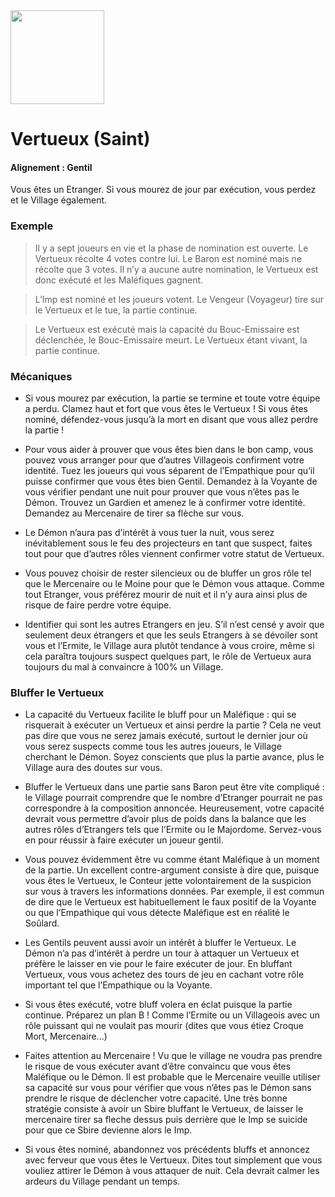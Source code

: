 <img src="https://github.com/brain-academy/wiki/blob/master/blood-on-the-clocktower/img/saint.png?raw=true" height="150"> 

# Vertueux (Saint)

#### Alignement : Gentil

Vous êtes un Etranger. Si vous mourez de jour par exécution, vous perdez et le Village également.


### Exemple
> Il y a sept joueurs en vie et la phase de nomination est ouverte. Le Vertueux récolte 4 votes contre lui. Le Baron est nominé mais ne récolte que 3 votes. Il n’y a aucune autre nomination, le Vertueux est donc exécuté et les Maléfiques gagnent.

> L’Imp est nominé et les joueurs votent. Le Vengeur (Voyageur) tire sur le Vertueux et le tue, la partie continue.

> Le Vertueux est exécuté mais la capacité du Bouc-Emissaire est déclenchée, le Bouc-Emissaire meurt. Le Vertueux étant vivant, la partie continue.


### Mécaniques
- Si vous mourez par exécution, la partie se termine et toute votre équipe a perdu. Clamez haut et fort que vous êtes le Vertueux ! Si vous êtes nominé, défendez-vous jusqu’à la mort en disant que vous allez perdre la partie !

- Pour vous aider à prouver que vous êtes bien dans le bon camp, vous pouvez vous arranger pour que d’autres Villageois confirment votre identité. Tuez les joueurs qui vous séparent de l’Empathique pour qu’il puisse confirmer que vous êtes bien Gentil. Demandez à la Voyante de vous vérifier pendant une nuit pour prouver que vous n’êtes pas le Démon. Trouvez un Gardien et amenez le à confirmer votre identité. Demandez au Mercenaire de tirer sa flèche sur vous.

- Le Démon n’aura pas d’intérêt à vous tuer la nuit, vous serez inévitablement sous le feu des projecteurs en tant que suspect, faites tout pour que d’autres rôles viennent confirmer votre statut de Vertueux.

- Vous pouvez choisir de rester silencieux ou de bluffer un gros rôle tel que le Mercenaire ou le Moine pour que le Démon vous attaque. Comme tout Etranger, vous préférez mourir de nuit et il n’y aura ainsi plus de risque de faire perdre votre équipe.

- Identifier qui sont les autres Etrangers en jeu. S’il n’est censé y avoir que seulement deux étrangers et que les seuls Etrangers à se dévoiler sont vous et l’Ermite, le Village aura plutôt tendance à vous croire, même si cela paraîtra toujours suspect quelques part, le rôle de Vertueux aura toujours du mal à convaincre à 100% un Village.


### Bluffer le Vertueux
- La capacité du Vertueux facilite le bluff pour un Maléfique : qui se risquerait à exécuter un Vertueux et ainsi perdre la partie ? Cela ne veut pas dire que vous ne serez jamais exécuté, surtout le dernier jour où vous serez suspects comme tous les autres joueurs, le Village cherchant le Démon. Soyez conscients que plus la partie avance, plus le Village aura des doutes sur vous.

- Bluffer le Vertueux dans une partie sans Baron peut être vite compliqué : le Village pourrait comprendre que le nombre d’Etranger pourrait ne pas correspondre à la composition annoncée. Heureusement, votre capacité devrait vous permettre d’avoir plus de poids dans la balance que les autres rôles d’Etrangers tels que l’Ermite ou le Majordome. Servez-vous en pour réussir à faire exécuter un joueur gentil.

- Vous pouvez évidemment être vu comme étant Maléfique à un moment de la partie. Un excellent contre-argument consiste à dire que, puisque vous êtes le Vertueux, le Conteur jette volontairement de la suspicion sur vous à travers les informations données. Par exemple, il est commun de dire que le Vertueux est habituellement le faux positif de la Voyante ou que l’Empathique qui vous détecte Maléfique est en réalité le Soûlard.

- Les Gentils peuvent aussi avoir un intérêt à bluffer le Vertueux. Le Démon n’a pas d’intérêt à perdre un tour à attaquer un Vertueux et préfère le laisser en vie pour le faire exécuter de jour. En bluffant Vertueux, vous vous achetez des tours de jeu en cachant votre rôle important tel que l’Empathique ou la Voyante.

- Si vous êtes exécuté, votre bluff volera en éclat puisque la partie continue. Préparez un plan B ! Comme l’Ermite ou un Villageois avec un rôle puissant qui ne voulait pas mourir (dites que vous étiez Croque Mort, Mercenaire...)

- Faites attention au Mercenaire ! Vu que le village ne voudra pas prendre le risque de vous exécuter avant d’être convaincu que vous êtes Maléfique ou le Démon. Il est probable que le Mercenaire veuille utiliser sa capacité sur vous pour vérifier que vous n’êtes pas le Démon sans prendre le risque de déclencher votre capacité. Une très bonne stratégie consiste à avoir un Sbire bluffant le Vertueux, de laisser le mercenaire tirer sa fleche dessus puis derrière que le Imp se suicide pour que ce Sbire devienne alors le Imp.

- Si vous êtes nominé, abandonnez vos précédents bluffs et annoncez avec ferveur que vous êtes le Vertueux. Dites tout simplement que vous vouliez attirer le Démon à vous attaquer de nuit. Cela devrait calmer les ardeurs du Village pendant un temps.
